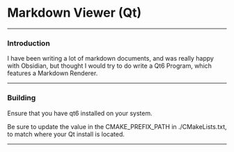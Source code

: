 # Markdown Viewer (Qt)

---

### Introduction

I have been writing a lot of markdown documents, and was really happy with Obsidian, but thought I
would try to do write a Qt6 Program, which features a Markdown Renderer.


---

### Building

Ensure that you have qt6 installed on your system.

Be sure to update the value in the CMAKE_PREFIX_PATH in ./CMakeLists.txt, to match where your Qt 
install is located.

---

